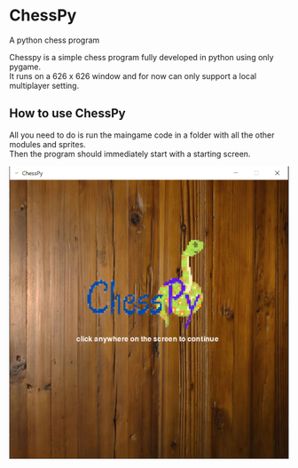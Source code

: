 # ChessPy
A python chess program
  
Chesspy is a simple chess program fully developed in python using only pygame.  
It runs on a 626 x 626 window and for now can only support a local multiplayer setting.
  
## How to use ChessPy  
All you need to do is run the maingame code in a folder with all the other modules and sprites.  
Then the program should immediately start with a starting screen.
  
![](Example/startpage.PNG)
